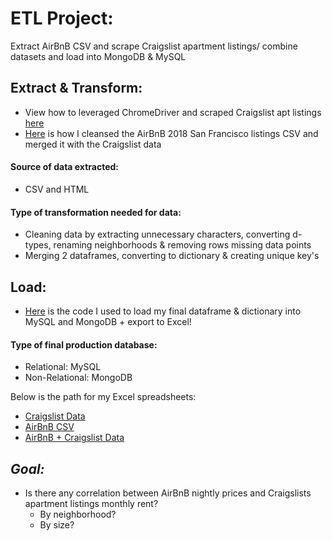 # ETL Project:
Extract AirBnB CSV and scrape Craigslist apartment listings/ combine datasets and load into MongoDB &amp; MySQL


## Extract & Transform:
* View how to leveraged ChromeDriver and scraped Craigslist apt listings [here](Craigslist_Scrape.ipynb)
* [Here](AirBnB_Craigs_Merge.ipynb) is how I cleansed the AirBnB 2018 San Francisco listings CSV and merged it with the Craigslist data 

#### Source of data extracted: 
* CSV and HTML

#### Type of transformation needed for data: 
* Cleaning data by extracting unnecessary characters, converting d-types, renaming neighborhoods & removing rows missing data points
* Merging 2 dataframes, converting to dictionary & creating unique key's


## Load:
* [Here](Load_Data.ipynb) is the code I used to load my final dataframe & dictionary into MySQL and MongoDB + export to Excel!

#### Type of final production database:
* Relational: MySQL
* Non-Relational: MongoDB

Below is the path for my Excel spreadsheets:
* [Craigslist Data](Craigslist_Data.xlsx)
* [AirBnB CSV](AirBnB_SF.csv)
* [AirBnB + Craigslist Data](AirBnB_Craigs_Data.xlsx)


## *Goal:*
* Is there any correlation between AirBnB nightly prices and Craigslists apartment listings monthly rent? 
    * By neighborhood? 
    * By size? 
    



    
